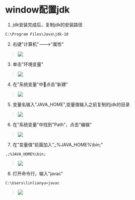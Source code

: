 
# window配置jdk

1. jdk安装完成后，复制jdk的安装路径

```
C:\Program Files\Java\jdk-10
```

2. 右键"计算机"--->"属性"

> ![](https://ws1.sinaimg.cn/large/006tNc79gy1fqgmx3bryij30pa0gqn10.jpg)

3. 单击"环境变量"

> ![](https://ws1.sinaimg.cn/large/006tNc79gy1fqgmz0wyefj30bt0cft9p.jpg)

4. 在"系统变量"中点击"新建"

> ![](https://ws1.sinaimg.cn/large/006tNc79gy1fqgn0jyzedj30ay0bgjs9.jpg)

5. 变量名输入"JAVA_HOME",变量值输入之前复制的jdk的目录

> ![](https://ws3.sinaimg.cn/large/006tNc79gy1fqgn3qky1nj30a1046dg9.jpg)

6. 在"系统变量"中找到"Path"，点击"编辑"

> ![](https://ws4.sinaimg.cn/large/006tNc79gy1fqgn6x6c6bj30b10bd0tm.jpg)

7. 在"变量值"前面加入",;%JAVA_HOME%\bin;"

```
,;%JAVA_HOME%\bin;
```

> ![](https://ws4.sinaimg.cn/large/006tNc79gy1fqgn8pb028j309y046mxl.jpg)

8. 打开命令行，输入"javac"

```
C:\Users\linlianyu>javac
```

> ![](https://ws2.sinaimg.cn/large/006tNc79gy1fqgndy2hlij30it0n9q5q.jpg)
